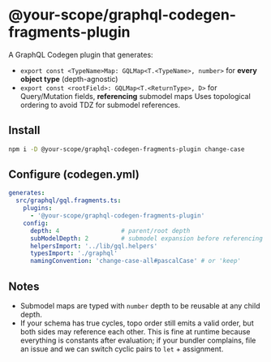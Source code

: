 # @your-scope/graphql-codegen-fragments-plugin

A GraphQL Codegen plugin that generates:
- `export const <TypeName>Map: GQLMap<T.<TypeName>, number>` for **every object type** (depth-agnostic)
- `export const <rootField>: GQLMap<T.<ReturnType>, D>` for Query/Mutation fields, **referencing** submodel maps
Uses topological ordering to avoid TDZ for submodel references.

## Install
```bash
npm i -D @your-scope/graphql-codegen-fragments-plugin change-case
```

## Configure (codegen.yml)
```yml
generates:
  src/graphql/gql.fragments.ts:
    plugins:
      - '@your-scope/graphql-codegen-fragments-plugin'
    config:
      depth: 4                 # parent/root depth
      subModelDepth: 2         # submodel expansion before referencing other maps
      helpersImport: '../lib/gql.helpers'
      typesImport: './graphql'
      namingConvention: 'change-case-all#pascalCase' # or 'keep'
```

## Notes
- Submodel maps are typed with `number` depth to be reusable at any child depth.
- If your schema has true cycles, topo order still emits a valid order, but both sides may reference each other. This is fine at runtime because everything is constants after evaluation; if your bundler complains, file an issue and we can switch cyclic pairs to `let` + assignment.
